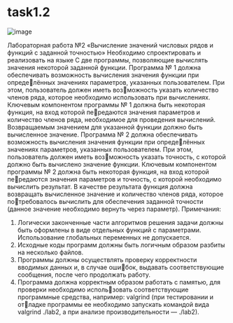 # task1.2

![image](https://github.com/4rgentum/task1.2/assets/119742864/e7380ca1-e24b-41c4-876e-b1eb6604549a)


Лабораторная работа №2 «Вычисление значений
числовых рядов и функций с заданной точностью»
Необходимо спроектировать и реализовать на языке C две программы, позволяющие вычислять
значения некоторой заданной функции.
Программа № 1 должна обеспечивать возможность вычисления значения функции при определённых значениях параметров, указанных пользователем. При этом, пользователь должен иметь возможность указать количество членов ряда, которое необходимо использовать при вычислениях.
Ключевым компонентом программы № 1 должна быть некоторая функция, на вход которой передаются значения параметров и количество членов ряда, необходимое для проведения вычислений.
Возвращаемым значением для указанной функции должно быть вычисленное значение.
Программа № 2 должна обеспечивать возможность вычисления значения функции при определённых значениях параметров, указанных пользователем. При этом, пользователь должен иметь возможность указать точность, с которой должно быть вычислено значение функции.
Ключевым компонентом программы № 2 должна быть некоторая функция, на вход которой передаются значения параметров и точность, с которой необходимо вычислить результат. В качестве
результата функция должна возвращать вычисленное значение и количество членов ряда, которое потребовалось вычислить для обеспечения заданной точности (данное значение необходимо вернуть
через параметр).
Примечания:
1. Логически законченные части алгоритмов решения задачи должны быть оформлены в виде
отдельных функций с параметрами. Использование глобальных переменных не допускается.
2. Исходные коды программ должны быть логичным образом разбиты на несколько файлов.
3. Программы должны осуществлять проверку корректности вводимых данных и, в случае ошибок, выдавать соответствующие сообщения, после чего продолжать работу.
4. Программа должна корректным образом работать с памятью, для проверки необходимо использовать соответствующие программные средства, например: valgrind (при тестировании и отладке программы ее необходимо запускать командой вида valgrind ./lab2, а при анализе
производительности — ./lab2).
